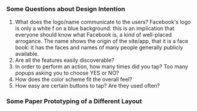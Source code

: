### Some Questions about Design Intention

1. What does the logo/name communicate to the users?
   Facebook's logo is only a white f on a blue background: this is an implication that everyone should know what Facebook is, a kind of well-placed arrogance. The name shows the origin of the site/app, that it is a face book: it has the faces and names of many people generally publicly available.
2. Are all the features easily discoverable?
3. In order to perform an action, how many times did you tap? Too many popups asking you to choose YES or NO?
4. How does the color scheme fit the overall feel?
5. How easy are certain buttons to tap? Are they used often?

### Some Paper Prototyping of a Different Layout
